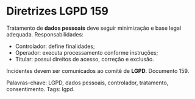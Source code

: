 # Diretrizes LGPD 159

Tratamento de **dados pessoais** deve seguir minimização e base legal adequada.
Responsabilidades:
- Controlador: define finalidades;
- Operador: executa processamento conforme instruções;
- Titular: possui direitos de acesso, correção e exclusão.

Incidentes devem ser comunicados ao comitê de **LGPD**. Documento 159.

Palavras-chave: LGPD, dados pessoais, controlador, tratamento, consentimento.
Tags: lgpd.
